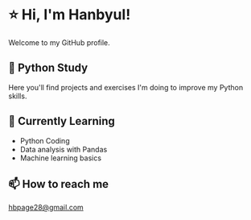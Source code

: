 # ⭐ Hi, I'm Hanbyul!
Welcome to my GitHub profile.

## 🐍 Python Study
Here you'll find projects and exercises I'm doing to improve my Python skills.

## 🌱 Currently Learning
- Python Coding
- Data analysis with Pandas
- Machine learning basics

## 📫 How to reach me
hbpage28@gmail.com
